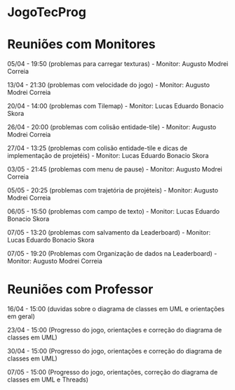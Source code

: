 # JogoTecProg


# Reuniões com Monitores
05/04 - 19:50 (problemas para carregar texturas) - Monitor: Augusto Modrei Correia

13/04 - 21:30 (problemas com velocidade do jogo) - Monitor: Augusto Modrei Correia

20/04 - 14:00 (problemas com Tilemap) - Monitor: Lucas Eduardo Bonacio Skora

26/04 - 20:00 (problemas com colisão entidade-tile) - Monitor: Augusto Modrei Correia

27/04 - 13:25 (problemas com colisão entidade-tile e dicas de implementação de projetéis) - Monitor: Lucas Eduardo Bonacio Skora

03/05 - 21:45 (problemas com menu de pause) - Monitor: Augusto Modrei Correia

05/05 - 20:25 (problemas com trajetória de projéteis) - Monitor: Augusto Modrei Correia

06/05 - 15:50 (problemas com campo de texto) - Monitor: Lucas Eduardo Bonacio Skora

07/05 - 13:20 (problemas com salvamento da Leaderboard) - Monitor: Lucas Eduardo Bonacio Skora

07/05 - 19:20 (Problemas com Organização de dados na Leaderboard) -  Monitor: Augusto Modrei Correia

# Reuniões com Professor
16/04 - 15:00 (duvidas sobre o diagrama de classes em UML e orientações em geral)

23/04 - 15:00 (Progresso do jogo, orientações e correção do diagrama de classes em UML)

30/04 - 15:00 (Progresso do jogo, orientações e correção do diagrama de classes em UML)

07/05 - 15:00 (Progresso do jogo, orientações, correção do diagrama de classes em UML e Threads)
